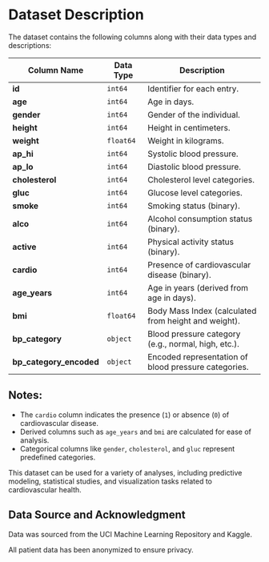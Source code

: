 # Dataset Description

The dataset contains the following columns along with their data types and descriptions:

| Column Name             | Data Type | Description                                          |
| ----------------------- | --------- | ---------------------------------------------------- |
| **id**                  | `int64`   | Identifier for each entry.                           |
| **age**                 | `int64`   | Age in days.                                         |
| **gender**              | `int64`   | Gender of the individual.                            |
| **height**              | `int64`   | Height in centimeters.                               |
| **weight**              | `float64` | Weight in kilograms.                                 |
| **ap_hi**               | `int64`   | Systolic blood pressure.                             |
| **ap_lo**               | `int64`   | Diastolic blood pressure.                            |
| **cholesterol**         | `int64`   | Cholesterol level categories.                        |
| **gluc**                | `int64`   | Glucose level categories.                            |
| **smoke**               | `int64`   | Smoking status (binary).                             |
| **alco**                | `int64`   | Alcohol consumption status (binary).                 |
| **active**              | `int64`   | Physical activity status (binary).                   |
| **cardio**              | `int64`   | Presence of cardiovascular disease (binary).         |
| **age_years**           | `int64`   | Age in years (derived from age in days).             |
| **bmi**                 | `float64` | Body Mass Index (calculated from height and weight). |
| **bp_category**         | `object`  | Blood pressure category (e.g., normal, high, etc.).  |
| **bp_category_encoded** | `object`  | Encoded representation of blood pressure categories. |

## Notes:

- The `cardio` column indicates the presence (`1`) or absence (`0`) of cardiovascular disease.
- Derived columns such as `age_years` and `bmi` are calculated for ease of analysis.
- Categorical columns like `gender`, `cholesterol`, and `gluc` represent predefined categories.

This dataset can be used for a variety of analyses, including predictive modeling, statistical studies, and visualization tasks related to cardiovascular health.

## Data Source and Acknowledgment

Data was sourced from the UCI Machine Learning Repository and Kaggle.

All patient data has been anonymized to ensure privacy.
